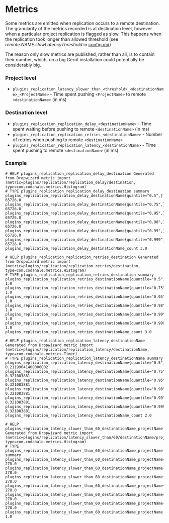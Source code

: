 # Metrics

Some metrics are emitted when replication occurs to a remote destination.
The granularity of the metrics recorded is at destination level, however when a particular project replication is flagged
as slow. This happens when the replication took longer than allowed threshold (see _remote.NAME.slowLatencyThreshold_ in [config.md](config.md))

The reason only slow metrics are published, rather than all, is to contain their number, which, on a big Gerrit installation
could potentially be considerably big.

### Project level

* `plugins_replication_latency_slower_than_<threshold>_<destinationName>_<ProjectName>` - Time spent pushing `<ProjectName>` to remote `<destinationName>` (in ms)

### Destination level

* `plugins_replication_replication_delay_<destinationName>` - Time spent waiting before pushing to remote `<destinationName>` (in ms)
* `plugins_replication_replication_retries_<destinationName>` - Number of retries when pushing to remote `<destinationName>`
* `plugins_replication_replication_latency_<destinationName>` - Time spent pushing to remote `<destinationName>` (in ms)

### Example
```
# HELP plugins_replication_replication_delay_destination Generated from Dropwizard metric import (metric=plugins/replication/replication_delay/destination, type=com.codahale.metrics.Histogram)
# TYPE plugins_replication_replication_delay_destination summary
plugins_replication_replication_delay_destinationName{quantile="0.5",} 65726.0
plugins_replication_replication_delay_destinationName{quantile="0.75",} 65726.0
plugins_replication_replication_delay_destinationName{quantile="0.95",} 65726.0
plugins_replication_replication_delay_destinationName{quantile="0.98",} 65726.0
plugins_replication_replication_delay_destinationName{quantile="0.99",} 65726.0
plugins_replication_replication_delay_destinationName{quantile="0.999",} 65726.0
plugins_replication_replication_delay_destinationName_count 3.0

# HELP plugins_replication_replication_retries_destination Generated from Dropwizard metric import (metric=plugins/replication/replication_retries/destination, type=com.codahale.metrics.Histogram)
# TYPE plugins_replication_replication_retries_destination summary
plugins_replication_replication_retries_destinationName{quantile="0.5",} 1.0
plugins_replication_replication_retries_destinationName{quantile="0.75",} 1.0
plugins_replication_replication_retries_destinationName{quantile="0.95",} 1.0
plugins_replication_replication_retries_destinationName{quantile="0.98",} 1.0
plugins_replication_replication_retries_destinationName{quantile="0.99",} 1.0
plugins_replication_replication_retries_destinationName{quantile="0.999",} 1.0
plugins_replication_replication_retries_destinationName_count 3.0

# HELP plugins_replication_replication_latency_destinationName Generated from Dropwizard metric import (metric=plugins/replication/replication_latency/destinationName, type=com.codahale.metrics.Timer)
# TYPE plugins_replication_replication_latency_destinationName summary
plugins_replication_replication_latency_destinationName{quantile="0.5",} 0.21199641400000002
plugins_replication_replication_latency_destinationName{quantile="0.75",} 0.321083881
plugins_replication_replication_latency_destinationName{quantile="0.95",} 0.321083881
plugins_replication_replication_latency_destinationName{quantile="0.98",} 0.321083881
plugins_replication_replication_latency_destinationName{quantile="0.99",} 0.321083881
plugins_replication_replication_latency_destinationName{quantile="0.999",} 0.321083881
plugins_replication_replication_latency_destinationName_count 2.0

# HELP plugins_replication_latency_slower_than_60_destinationName_projectName Generated from Dropwizard metric import (metric=plugins/replication/latency_slower_than/60/destinationName/projectName, type=com.codahale.metrics.Histogram)
# TYPE plugins_replication_latency_slower_than_60_destinationName_projectName summary
plugins_replication_latency_slower_than_60_destinationName_projectName{quantile="0.5",} 278.0
plugins_replication_latency_slower_than_60_destinationName_projectName{quantile="0.75",} 278.0
plugins_replication_latency_slower_than_60_destinationName_projectName{quantile="0.95",} 278.0
plugins_replication_latency_slower_than_60_destinationName_projectName{quantile="0.98",} 278.0
plugins_replication_latency_slower_than_60_destinationName_projectName{quantile="0.99",} 278.0
plugins_replication_latency_slower_than_60_destinationName_projectName{quantile="0.999",} 278.0
plugins_replication_latency_slower_than_60_destinationName_projectName 1.0
```
